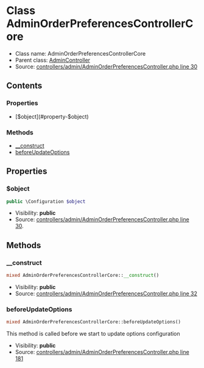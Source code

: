 Class AdminOrderPreferencesControllerCore
=====================





* Class name: AdminOrderPreferencesControllerCore
* Parent class: [AdminController](class.AdminControllerCore.md)
* Source: [controllers/admin/AdminOrderPreferencesController.php line 30](https://github.com/PrestaShop/PrestaShop/blob/1.6.1.0/controllers/admin/AdminOrderPreferencesController.php#L30)


Contents
--------


### Properties

* [$object](#property-$object)

### Methods

* [__construct](#method-__construct)
* [beforeUpdateOptions](#method-beforeUpdateOptions)




Properties
----------


### <a name="property-$object"></a>$object

```php
public \Configuration $object
```





* Visibility: **public**
* Source: [controllers/admin/AdminOrderPreferencesController.php line 30](https://github.com/PrestaShop/PrestaShop/blob/1.6.1.0/controllers/admin/AdminOrderPreferencesController.php#L30).


Methods
-------


### <a name="method-__construct"></a>__construct

```php
mixed AdminOrderPreferencesControllerCore::__construct()
```





* Visibility: **public**
* Source: [controllers/admin/AdminOrderPreferencesController.php line 32](https://github.com/PrestaShop/PrestaShop/blob/1.6.1.0/controllers/admin/AdminOrderPreferencesController.php#L32)




### <a name="method-beforeUpdateOptions"></a>beforeUpdateOptions

```php
mixed AdminOrderPreferencesControllerCore::beforeUpdateOptions()
```

This method is called before we start to update options configuration



* Visibility: **public**
* Source: [controllers/admin/AdminOrderPreferencesController.php line 181](https://github.com/PrestaShop/PrestaShop/blob/1.6.1.0/controllers/admin/AdminOrderPreferencesController.php#L181)



